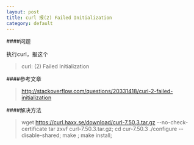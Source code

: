 ```yaml
---
layout: post
title: curl 报(2) Failed Initialization
category: default
---
```


####问题

执行curl，报这个
> curl: (2) Failed Initialization

####参考文章
> http://stackoverflow.com/questions/20331418/curl-2-failed-initialization

####解决方法
> wget https://curl.haxx.se/download/curl-7.50.3.tar.gz --no-check-certificate
> tar zxvf curl-7.50.3.tar.gz; cd cur-7.50.3
> ./configure --disable-shared; make ; make install;
